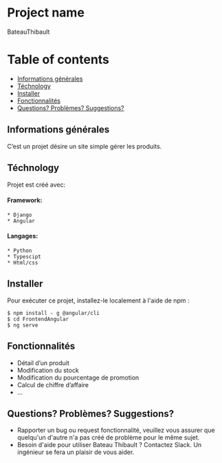 # Project name
BateauThibault

# Table of contents 
* [Informations générales](#Informations-générales)
* [Téchnology](#Téchnology)
* [Installer](#Installer)
* [Fonctionnalités](#Fonctionnalités) 
* [Questions? Problèmes? Suggestions?](#Questions-Problèmes-Suggestions)

## Informations générales
C’est un projet désire un site simple gérer les produits.

## Téchnology
Projet est créé avec:
#### Framework:
    * Django
    * Angular
#### Langages:
    * Python
    * Typescipt
    * Html/css
    
## Installer
Pour exécuter ce projet, installez-le localement à l'aide de npm :
```
$ npm install - g @angular/cli
$ cd FrontendAngular
$ ng serve
```
## Fonctionnalités
* Détail d’un produit
* Modification du stock
* Modification du pourcentage de promotion
* Calcul de chiffre d’affaire
* ...

## Questions? Problèmes? Suggestions?
* Rapporter un bug ou request fonctionnalité, veuillez vous assurer que quelqu'un d'autre n'a pas créé de problème pour le même sujet.
* Besoin d'aide pour utiliser Bateau Thibault ? Contactez Slack. Un ingénieur se fera un plaisir de vous aider.
